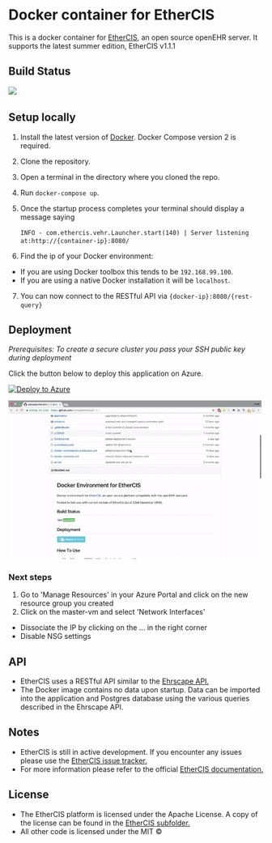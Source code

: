 # Docker container for EtherCIS
This is a docker container for <a href="https://github.com/ethercis/ethercis" target="_blank">EtherCIS</a>, an open source openEHR server. It supports the latest summer edition, EtherCIS v1.1.1

## Build Status

<img src="https://anpether.visualstudio.com/_apis/public/build/definitions/01417fa5-d121-448e-acdd-e6a1c302632e/1/badge"/>

## Setup locally

1. Install the latest version of <a href="https://www.docker.com" target="_blank">Docker</a>. Docker Compose version 2 is required.
2. Clone the repository.
3. Open a terminal in the directory where you cloned the repo.
4. Run `docker-compose up`.
5. Once the startup process completes your terminal should display a message saying

   ``` 
   INFO - com.ethercis.vehr.Launcher.start(140) | Server listening at:http://{container-ip}:8080/ 
   ```
6. Find the ip of your Docker environment:
  * If you are using Docker toolbox this tends to be `192.168.99.100`.
  * If you are using a native Docker installation it will be `localhost`.
7. You can now connect to the RESTful API via ``` {docker-ip}:8080/{rest-query} ```

## Deployment
*Prerequisites: To create a secure cluster you pass your SSH public key during deployment*

Click the button below to deploy this application on Azure.

[![Deploy to Azure](http://azuredeploy.net/deploybutton.png)](https://azuredeploy.net/)
</hr>
<img width=500 src="https://github.com/anznpatel/ethercis1.1.1/raw/master/images/deployment.gif">

### Next steps
1. Go to 'Manage Resources' in your Azure Portal and click on the new resource group you created
2. Click on the master-vm and select 'Network Interfaces' 
  * Dissociate the IP by clicking on the ... in the right corner
  * Disable NSG settings

## API

* EtherCIS uses a RESTful API similar to the <a href="https://code4health.org/platform/open_interfaces_apis/ehrscape/ehrscape_api_reference" target="_blank">Ehrscape API.</a>
* The Docker image contains no data upon startup. Data can be imported into the application and Postgres database using the various queries described in the Ehrscape API.

## Notes

* EtherCIS is still in active development. If you encounter any issues please use the <a href="https://github.com/ethercis/ethercis/issues" target="_blank">EtherCIS issue tracker.</a>
* For more information please refer to the official <a href="https://github.com/ethercis/ethercis/tree/master/doc" target="_blank">EtherCIS documentation.</a>

## License

* The EtherCIS platform is licensed under the Apache License. A copy of the license can be found in the <a href="https://github.com/anznpatel/docker-ethercis/tree/master/application/ethercis-1.1.1" target="_blank">EtherCIS subfolder.</a>
* All other code is licensed under the MIT ©
